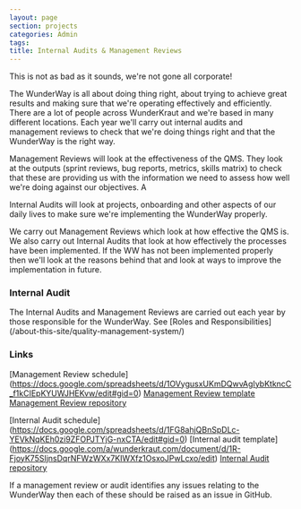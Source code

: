 ```yaml
---
layout: page
section: projects
categories: Admin
tags:
title: Internal Audits & Management Reviews
---
```

This is not as bad as it sounds, we're not gone all corporate!

The WunderWay is all about doing thing right, about trying to achieve great results and making sure that we're operating effectively and efficiently. There are a lot of people across WunderKraut and we're based in many different locations. Each year we'll carry out internal audits and management reviews to check that we're doing things right and that the WunderWay is the right way.

Management Reviews will look at the effectiveness of the QMS. They look at the outputs (sprint reviews, bug reports, metrics, skills matrix) to check that these are providing us with the information we need to assess how well we're doing against our objectives. A 

Internal Audits will look at projects, onboarding and other aspects of our daily lives to make sure we're implementing the WunderWay properly. 

We carry out Management Reviews which look at how effective the QMS is. We also carry out Internal Audits that look at how effectively the processes have been implemented. If the WW has not been implemented properly then we'll look at the reasons behind that and look at ways to improve the implementation in future.

### Internal Audit

The Internal Audits and Management Reviews are carried out each year by those responsible for the WunderWay. See [Roles and Responsibilities] (/about-this-site/quality-management-system/)

### Links

[Management Review schedule] (https://docs.google.com/spreadsheets/d/1OVygusxUKmDQwvAgIybKtkncC_f1kCIEpKYUWJHEKvw/edit#gid=0)
[Management Review template](https://docs.google.com/a/wunderkraut.com/document/d/1DkaK7SV_6dkpSTTAukJ2CbycD1ybxnchNVLEGYjZHOo/edit)
[Management Review repository](https://drive.google.com/a/wunderkraut.com/?tab=mo#folders/0Bxb4YZjQwNDgbWJra3pJRkZXcTg)

[Internal Audit schedule] (https://docs.google.com/spreadsheets/d/1FG8ahjQBnSpDLc-YEVkNqKEh0zi9ZFOPJTYjG-nxCTA/edit#gid=0)
[Internal audit template] (https://docs.google.com/a/wunderkraut.com/document/d/1R-FjoyK75SIjnsDqrNFWzWXx7KIWXfz1OsxoJPwLcxo/edit)
[Internal Audit repository](https://drive.google.com/a/wunderkraut.com/?tab=mo#folders/0Bxb4YZjQwNDgcEdrQXhsMTVkYlk)

If a management review or audit identifies any issues relating to the WunderWay then each of these should be raised as an issue in GitHub.
